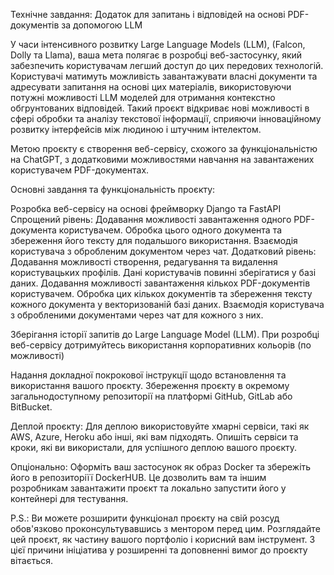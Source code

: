 Технічне завдання: Додаток для запитань і відповідей на основі PDF-документів за допомогою LLM

У часи інтенсивного розвитку Large Language Models (LLM), (Falcon, Dolly та Llama), ваша мета полягає в розробці веб-застосунку, який забезпечить користувачам легший доступ до цих передових технологій.
Користувачі матимуть можливість завантажувати власні документи та адресувати запитання на основі цих матеріалів, використовуючи потужні можливості LLM моделей для отримання контекстно обгрунтованих відповідей. Такий проєкт відкриває нові можливості в сфері обробки та аналізу текстової інформації, сприяючи інноваційному розвитку інтерфейсів між людиною і штучним інтелектом.

Метою проєкту є створення веб-сервісу, схожого за функціональністю на ChatGPT, з додатковими можливостями навчання на завантажених користувачем PDF-документах.

Основні завдання та функціональність проєкту:

Розробка веб-сервісу на основі фреймворку Django та FastAPI
Спрощений рівень:
Додавання можливості завантаження одного PDF-документа користувачем.
Обробка цього одного документа та збереження його тексту для подальшого використання.
Взаємодія користувача з обробленим документом через чат.
Додатковий рівень:
Додавання можливості створення, редагування та видалення користувацьких профілів. Дані користувачів повинні зберігатися у базі даних.
Додавання можливості завантаження кількох PDF-документів користувачем.
Обробка цих кількох документів та збереження тексту кожного документа у векторизованій базі даних.
Взаємодія користувача з обробленими документами через чат для кожного з них.

Зберігання історії запитів до Large Language Model (LLM).
 При розробці веб-сервісу дотримуйтесь використання корпоративних кольорів (по можливості)

Надання докладної покрокової інструкції щодо встановлення та використання вашого проєкту.
Збереження проєкту в окремому загальнодоступному репозиторії на платформі GitHub, GitLab або BitBucket.


Деплой проєкту:
Для деплою використовуйте хмарні сервіси, такі як AWS, Azure, Heroku або інші, які вам підходять.
Опишіть сервіси та кроки, які ви використали, для успішного деплою вашого проєкту.

Опціонально:
Оформіть ваш застосунок як образ Docker та збережіть його в репозиторіїї DockerHUB.  Це дозволить вам та іншим розробникам завантажити проєкт та локально запустити його у контейнері для тестування.



P.S.: Ви можете розширити функціонал проєкту на свій розсуд обов'язково проконсультувавшись з ментором перед цим. Розглядайте цей проєкт, як частину вашого портфоліо і корисний вам інструмент. З цієї причини ініціатива у розширенні та доповненні вимог до проєкту вітається.
